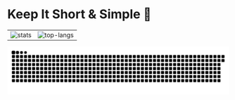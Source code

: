 # Keep It Short & Simple 👋

<table style="margin-left: auto; margin-right: auto;" border="0" cellpadding="0" cellspacing="0">
    <tr>
        <td>
            <!--左侧内容-->
            <img src="https://github-readme-stats.vercel.app/api?username=lipeiv&count_private=true&show_icons=true&theme=radical&locale=ja&hide_border=true" alt="stats" />
        </td>
        <td>
            <!--右侧内容-->
            <img src="https://github-profile-summary-cards.vercel.app/api/cards/repos-per-language?username=lipeiv&count_private=true&theme=radical&locale=ja" alt="top-langs"/>
        </td>
    </tr>
</table>

![](https://github.com/lipeiv/lipeiv/blob/output/github-contribution-grid-snake.svg)
